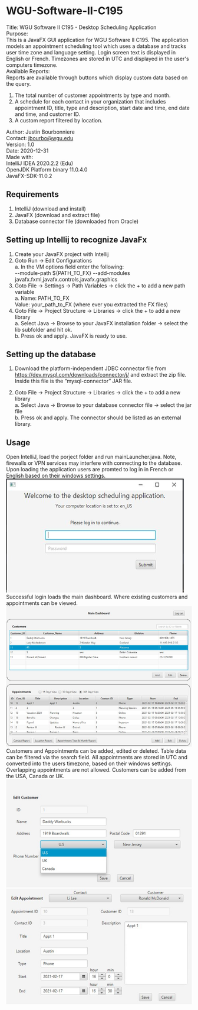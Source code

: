# WGU-Software-II-C195
Title: WGU Software II C195 - Desktop Scheduling Application  
Purpose:  
This is a JavaFX GUI application for WGU Software II C195. The application models an appointment scheduling tool which uses a database and tracks user time zone and language setting.  Login screen text is displayed in English or French.  Timezones are stored in UTC and displayed in the user's computers timezone.  
Available Reports:  
Reports are available through buttons which display custom data based on the query.
1. The total number of customer appointments by type and month.  
2. A schedule for each contact in your organization that includes appointment ID, title, type and description, start date and time, end date and time, and customer ID.  
3. A custom report filtered by location.  
  
Author: Justin Bourbonniere  
Contact: jbourbo@wgu.edu  
Version: 1.0  
Date: 2020-12-31  
Made with:  
 IntelliJ IDEA 2020.2.2 (Edu)  
 OpenJDK Platform binary 11.0.4.0  
 JavaFX-SDK-11.0.2  

## Requirements
1. IntelliJ (download and install)
2. JavaFX  (download and extract file)
3. Database connector file (downloaded from Oracle)

## Setting up Intellij to recognize JavaFx
1. Create your JavaFX project with Intellij
2. Goto Run -> Edit Configurations  
    a. In the VM options field enter the following:  
    --module-path ${PATH_TO_FX} --add-modules javafx.fxml,javafx.controls,javafx.graphics
3. Goto File -> Settings -> Path Variables -> click the + to add a new path variable  
    a. Name: PATH_TO_FX  
       Value: your_path_to_FX (where ever you extracted the FX files)
4. Goto File -> Project Structure -> Libraries -> click the + to add a new library  
    a. Select Java -> Browse to your JavaFX installation folder -> select the lib subfolder
        and hit ok.  
    b. Press ok and apply.  JavaFX is ready to use.
## Setting up the database
1. Download the platform-independent JDBC connector file from https://dev.mysql.com/downloads/connector/j/ and extract the zip file. Inside this file is the “mysql-connector” JAR file.
 
2. Goto File -> Project Structure -> Libraries -> click the + to add a new library  
    a. Select Java -> Browse to your database connector file -> select the jar file  
    b. Press ok and apply. The connector should be listed as an external library. 
## Usage
Open IntelliJ, load the porject folder and run mainLauncher.java.  Note, firewalls or VPN services may interfere with connecting to the database.  Upon loading the application users are promted to log in in French or English based on their windows settings.  
<img src="https://github.com/justinbourb/WGU-Software-II-C195/blob/main/images/login.JPG">  
Successful login loads the main dashboard. Where existing customers and appointments can be viewed.  
<img src="https://github.com/justinbourb/WGU-Software-II-C195/blob/main/images/main_dashboard.JPG">  
Customers and Appointments can be added, edited or deleted.  Table data can be filtered via the search field.  All appointments are stored in UTC and converted into the users timezone, based on their windows settings.  Overlapping appointments are not allowed.  Customers can be added from the USA, Canada or UK.  
<img src="https://github.com/justinbourb/WGU-Software-II-C195/blob/main/images/edit_customers.jpg">  
<img src="https://github.com/justinbourb/WGU-Software-II-C195/blob/main/images/edit_appointments.JPG">
